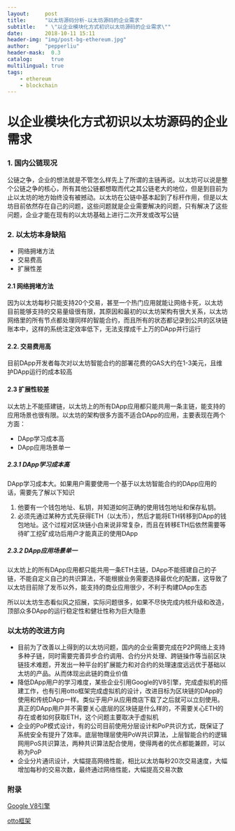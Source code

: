 ```yaml
---
layout:     post
title:      "以太坊源码分析-以太坊源码的企业需求"
subtitle:   " \"以企业模块化方式初识以太坊源码的企业需求\""
date:       2018-10-11 15:11
header-img: "img/post-bg-ethereum.jpg" 
author:     "pepperliu"
header-mask:  0.3
catalog:      true
multilingual: true
tags:
    - ethereum
    - blockchain
---
```


# 以企业模块化方式初识以太坊源码的企业需求

### 1. 国内公链现况

公链之争，企业的想法就是不管怎么样先上了所谓的主链再说。以太坊可以说是整个公链之争的核心，所有其他公链都想取而代之其公链老大的地位，但是到目前为止以太坊的地方始终没有被撼动。以太坊在公链中基本起到了标杆作用，但是以太坊目前依然存在自己的问题，这些问题就是企业需要解决的问题，只有解决了这些问题，企业才能在现有的以太坊基础上进行二次开发或改写公链

### 2. 以太坊本身缺陷

- 网络拥堵方法
- 交易费高
- 扩展性差

#### 2.1 网络拥堵方法

因为以太坊每秒只能支持20个交易，甚至一个热门应用就能让网络卡死，以太坊目前能够支持的交易量级很有限，其原因和最初的以太坊架构有很大关系，以太坊网络里的所有节点都处理同样的智能合约，而且所有的状态都记录到公共的区块链账本中，这样的系统注定效率低下，无法支撑成千上万的DApp并行运行

#### 2.2. 交易费用高

目前DApp开发者每次对以太坊智能合约的部署花费的GAS大约在1\-3美元，且维护DApp运行的成本较高

#### 2.3 扩展性较差

以太坊上不能搭建链，以太坊上的所有DApp应用都只能共用一条主链，能支持的应用场景也很有限。以太坊的架构很多方面不适合DApp的应用，主要表现在两个方面：

- DApp学习成本高
- DApp应用场景单一

##### 2.3.1 DApp学习成本高

DApp学习成本大。如果用户需要使用一个基于以太坊智能合约的DApp应用的话，需要先了解以下知识

1. 他要有一个钱包地址、私钥，并知道如何正确的使用钱包地址和保存私钥。
2. 必须先通过某种方式先获得ETH（以太币），然后才能将ETH转移到DApp的钱包地址。这个过程对区块链小白来说非常复杂，而且在转移ETH后依然需要等待旷工挖矿成功后用户才能真正的使用DApp

##### 2.3.2 DApp应用场景单一

以太坊上的所有DApp应用都只能共用一条ETH主链，DApp不能搭建自己的子链，不能自定义自己的共识算法，不能根据业务需要选择最优化的配置，这导致了以太坊目前除了发币以外，能支持的商业应用很少，不利于构建DApp生态

所以以太坊生态看似风之招展，实际问题很多，如果不尽快完成内核升级和改造，顶部众多DApp的运行稳定性和健壮性称为巨大隐患

### 以太坊的改进方向

- 目前为了改善以上得到的以太坊问题，国内的企业需要完成在P2P网络上支持多种子链，同时需要完善异步合约调用、合约分片处理、跨链操作等当前区块链技术难题，开发出一种平台的扩展能力和对合约的处理速度远远优于基础以太坊的产品。从而体现出此链的商业价值
- 降低DApp用户的学习难度，某些企业引用Google的V8引擎，完成虚拟机的搭建工作，也有引用otto框架完成虚拟机的设计，改进目标为区块链的DApp的使用和传统DApp一样。类似于用户从应用商店下载了之后就可以立刻使用。真正的DApp用户并不需要关心底层的区块链是什么样的，不需要关心ETH的存在或者如何获取ETH，这个问题主要取决于虚拟机
- 企业的PoP模式设计，有的公司目前使用分层设计和PoP共识方式，既保证了系统安全有提升了效率。底层物理层使用PoW共识算法，上层智能合约的逻辑网用PoS共识算法，两种共识算法配合使用，使得两者的优点都能兼顾，可以称为PoP
- 企业分片通讯设计，大幅提高网络性能，相比以太坊每秒20次交易速度，大幅增加每秒的交易次数，最终通过网络性能，大幅提高交易次数


### 附录

[Google V8引擎](https://github.com/v8/v8)

[otto框架](https://github.com/robertkrimen/otto)